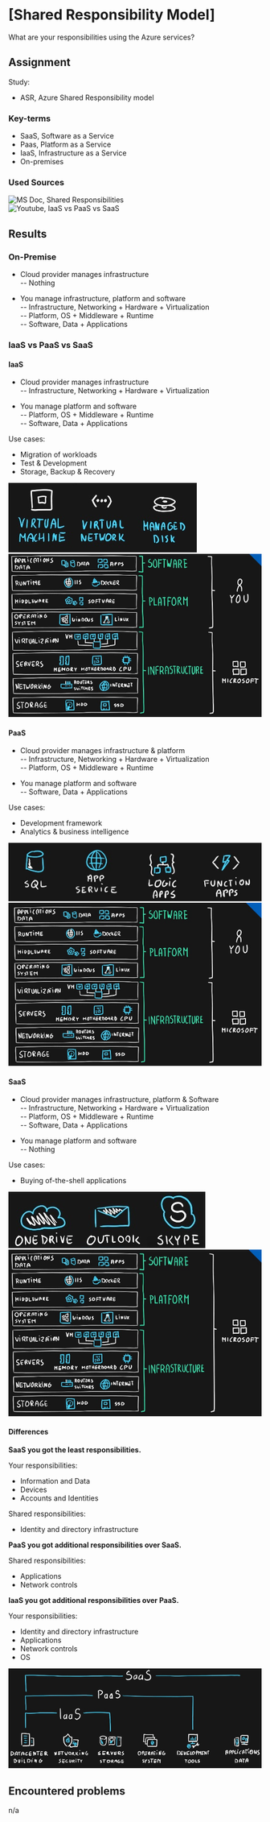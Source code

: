 # [Shared Responsibility Model]

What are your responsibilities using the Azure services?

## Assignment

Study:

- ASR, Azure Shared Responsibility model

### Key-terms

- SaaS, Software as a Service
- Paas, Platform as a Service
- IaaS, Infrastructure as a Service
- On-premises

### Used Sources

![MS Doc, Shared Responsibilities](https://learn.microsoft.com/en-us/azure/security/fundamentals/shared-responsibility)  
![Youtube, IaaS vs PaaS vs SaaS](https://www.youtube.com/watch?v=9CVBohl6w0Q)  

## Results

### On-Premise

- Cloud provider manages infrastructure  
-- Nothing

- You manage infrastructure, platform and software  
-- Infrastructure, Networking + Hardware + Virtualization  
-- Platform, OS + Middleware + Runtime  
-- Software, Data + Applications  

### IaaS vs PaaS vs SaaS

#### IaaS

- Cloud provider manages infrastructure  
-- Infrastructure, Networking + Hardware + Virtualization  

- You manage platform and software  
-- Platform, OS + Middleware + Runtime  
-- Software, Data + Applications  

Use cases:  

- Migration of workloads
- Test & Development
- Storage, Backup & Recovery  

![Screenshot](../00_includes/AZ-01/Azure_IaaS_UseCases.jpg)  
![Screenshot](../00_includes/AZ-01/Azure_IaaS.jpg)  


#### PaaS

- Cloud provider manages infrastructure & platform  
-- Infrastructure, Networking + Hardware + Virtualization  
-- Platform, OS + Middleware + Runtime  

- You manage platform and software  
-- Software, Data + Applications  

Use cases:

- Development framework
- Analytics & business intelligence

![Screenshot](../00_includes/AZ-01/Azure_PaaS_UseCases.jpg)  
![Screenshot](../00_includes/AZ-01/Azure_PaaS.jpg)  

#### SaaS

- Cloud provider manages infrastructure, platform & Software  
-- Infrastructure, Networking + Hardware + Virtualization  
-- Platform, OS + Middleware + Runtime  
-- Software, Data + Applications  

- You manage platform and software  
-- Nothing  

Use cases:  

- Buying of-the-shell applications

![Screenshot](../00_includes/AZ-01/Azure_SaaS_UseCases.jpg)  
![Screenshot](../00_includes/AZ-01/Azure_SaaS.jpg)  

#### Differences

**SaaS you got the least responsibilities.**

Your responsibilities:

- Information and Data  
- Devices
- Accounts and Identities

Shared responsibilities:

- Identity and directory infrastructure

**PaaS you got additional responsibilities over SaaS.**

Shared responsibilities:

- Applications
- Network controls

**IaaS you got additional responsibilities over PaaS.**  

Your responsibilities:

- Identity and directory infrastructure
- Applications  
- Network controls
- OS

![Screenshot Azure Responsibilities](../00_includes/AZ-01/Azure_responsibilities.jpg)

## Encountered problems

n/a
